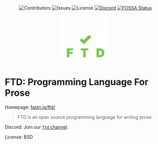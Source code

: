 <div align="center">

![Contributors](https://img.shields.io/github/contributors/ftd-lang/ftd?color=dark-green) ![Issues](https://img.shields.io/github/issues/ftd-lang/ftd) ![License](https://img.shields.io/github/license/ftd-lang/ftd) [![Discord](https://img.shields.io/discord/793929082483769345)](https://discord.com/channels/793929082483769345/)
[![FOSSA Status](https://app.fossa.com/api/projects/git%2Bgithub.com%2Fftd-lang%2Fftd.svg?type=shield)](https://app.fossa.com/projects/git%2Bgithub.com%2Fftd-lang%2Fftd?ref=badge_shield)

</div>

<div align="center">
    <img src="FTD.svg" width="150" alt="FTD" />
</div>


# FTD: Programming Language For Prose


Homepage: [fastn.io/ftd/](https://fastn.io/ftd/)  

> FTD is an open source programming language for writing prose.

Discord: Join our [`ftd` channel](https://discord.gg/xN3uD8P7WA).

License: BSD

